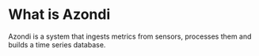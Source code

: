 # What is Azondi

Azondi is a system that ingests metrics from sensors, processes
them and builds a time series database.

